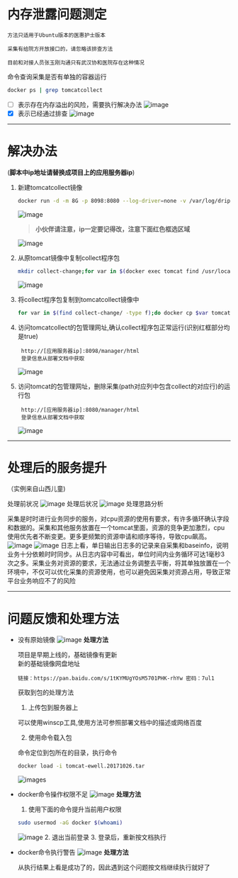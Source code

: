 # 内存泄露问题测定

`方法只适用于Ubuntu版本的医惠护士版本`

`采集有给院方开放接口的，请忽略该排查方法`

`目前和对接人员张玉刚沟通只有武汉协和医院存在这种情况`

命令查询采集是否有单独的容器运行
```Bash
docker ps | grep tomcatcollect
```
- [ ] 表示存在内存溢出的风险，需要执行解决办法
![image](https://raw.githubusercontent.com/Stromy-worker/EwellDrpDoc/master/Resource/pic/nonTomcatCollect.png)
- [x] 表示已经通过排查
![image](https://raw.githubusercontent.com/Stromy-worker/EwellDrpDoc/master/Resource/pic/ExistTomcatCollect.png)

---

# 解决办法
(**脚本中ip地址请替换成项目上的应用服务器ip**)
1. 新建tomcatcollect镜像

    ```Bash
    docker run -d -m 8G -p 8098:8080 --log-driver=none -v /var/log/dripping/tomcatcollect:/usr/local/tomcat/logs -e config_url=192.168.40.126:2222 -e profile=dev -l company=ewell -l product=dripping --name tomcatcollect tomcat:ewell.20171026
    ```
    ![image](https://raw.githubusercontent.com/Stromy-worker/EwellDrpDoc/master/Resource/pic/collectContainer.png)
    > **小伙伴请注意，ip一定要记得改，注意下面红色框选区域**

    ![image](https://raw.githubusercontent.com/Stromy-worker/EwellDrpDoc/master/Resource/pic/ipError.png)
2. 从原tomcat镜像中复制collect程序包

    ```Bash
    mkdir collect-change;for var in $(docker exec tomcat find /usr/local/tomcat/webapps -name '*collect.war');do docker cp tomcat:$var collect-change;done;ls collect-change
    ```
    ![image](https://raw.githubusercontent.com/Stromy-worker/EwellDrpDoc/master/Resource/pic/findCollectWar.png)
3. 将collect程序包复制到tomcatcollect镜像中

    ```Bash
    for var in $(find collect-change/ -type f);do docker cp $var tomcatcollect:/usr/local/tomcat/webapps;sleep 10;done
    ```
4. 访问tomcatcollect的包管理网址,确认collect程序包正常运行(识别红框部分均是true)

        http://[应用服务器ip]:8098/manager/html
        登录信息从部署文档中获取
    ![image](https://raw.githubusercontent.com/Stromy-worker/EwellDrpDoc/master/Resource/pic/collectStart.png)
5. 访问tomcat的包管理网址，删除采集(path对应列中包含collect的对应行)的运行包

        http://[应用服务器ip]:8080/manager/html
        登录信息从部署文档中获取
    ![image](https://raw.githubusercontent.com/Stromy-worker/EwellDrpDoc/master/Resource/pic/undeploy.png)

---
# 处理后的服务提升
（实例来自山西儿童)

处理前状况
![image](https://raw.githubusercontent.com/Stromy-worker/EwellDrpDoc/master/Resource/pic/collectBeforeCpu.png)
处理后状况
![image](https://raw.githubusercontent.com/Stromy-worker/EwellDrpDoc/master/Resource/pic/collectAfterCpu.png)
处理思路分析

采集是时时进行业务同步的服务，对cpu资源的使用有要求，有许多循环确认字段和数据的。采集和其他服务放置在一个tomcat里面，资源的竞争更加激烈，cpu使用优先者不断变更。更多更频繁的资源申请和顺序等待，导致cpu飙高。
![image](https://raw.githubusercontent.com/Stromy-worker/EwellDrpDoc/master/Resource/pic/tomcatlog.png)
![image](https://raw.githubusercontent.com/Stromy-worker/EwellDrpDoc/master/Resource/pic/collectLog.png)
日志上看，单日输出日志多的记录来自采集和baseinfo，说明业务十分依赖时时同步。从日志内容中可看出，单位时间内业务循环可达1毫秒3次之多。采集业务对资源的要求，无法通过业务调整去平衡，将其单独放置在一个环境中，不仅可以优化采集的资源使用，也可以避免因采集对资源占用，导致正常平台业务响应不了的风险

---
# 问题反馈和处理方法
+ 没有原始镜像
![image](https://raw.githubusercontent.com/Stromy-worker/EwellDrpDoc/master/Resource/pic/missImage.png)
**处理方法**

    项目是早期上线的，基础镜像有更新
    <br>新的基础镜像网盘地址

    `链接：https://pan.baidu.com/s/1tKYMUgYOsM5701PHK-rhYw 密码：7ul1`

    获取到包的处理方法
    1. 上传包到服务器上

    可以使用winscp工具,使用方法可参照部署文档中的描述或网络百度

    2. 使用命令载入包

    命令定位到包所在的目录，执行命令
    ```Bash
    docker load -i tomcat-ewell.20171026.tar
    ```
    ![images](https://raw.githubusercontent.com/Stromy-worker/EwellDrpDoc/master/Resource/pic/loadTomcat.png)
+ docker命令操作权限不足
![image](https://raw.githubusercontent.com/Stromy-worker/EwellDrpDoc/master/Resource/pic/missSudo.png)
**处理方法**
    1. 使用下面的命令提升当前用户权限
    ```Bash
    sudo usermod -aG docker $(whoami)
    ```
    ![image](https://raw.githubusercontent.com/Stromy-worker/EwellDrpDoc/master/Resource/pic/grantDocker.png)
    2. 退出当前登录
    3. 登录后，重新按文档执行
+ docker命令执行警告
![image](https://raw.githubusercontent.com/Stromy-worker/EwellDrpDoc/master/Resource/pic/warnDeny.png)
**处理方法**

    从执行结果上看是成功了的，因此遇到这个问题按文档继续执行就好了
